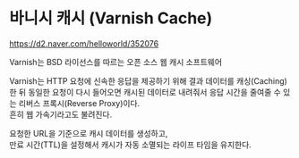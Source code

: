 # 바니시 캐시 (Varnish Cache)

https://d2.naver.com/helloworld/352076

Varnish는 BSD 라이선스를 따르는 오픈 소스 웹 캐시 소프트웨어

Varnish는 HTTP 요청에 신속한 응답을 제공하기 위해 결과 데이터를 캐싱(Caching)한 뒤
동일한 요청이 다시 들어오면 캐시된 데이터로 내려줘서 응답 시간을 줄여줄 수 있는 리버스 프록시(Reverse Proxy)이다.  
흔히 웹 가속기라고도 불려진다.

요청한 URL을 기준으로 캐시 데이터를 생성하고,  
만료 시간(TTL)을 설정해서 캐시가 자동 소멸되는 라이프 타임을 유지한다.
